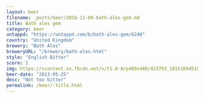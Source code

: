 ```yaml
---
layout: beer
filename: _posts/beer/2016-11-09-bath-ales-gem.md
title: Bath ales gem
category: beer
untappd: "https://untappd.com/b/bath-ales-gem/6248"
country: "United Kingdom"
brewery: "Bath Ales"
breweryURL: "/brewery/bath-ales.html"
style: "English Bitter"
score: 5
img: https://scontent.xx.fbcdn.net/v/t1.0-0/p480x480/423793_10151694518423745_774842906_n.jpg?oh=b4ae869f3d46f7d6b151288c2ac9195b&oe=59B773BF
beer-date: "2013-05-25"
desc: "Not too bitter"
permalink: /beer/:title.html
---
```

